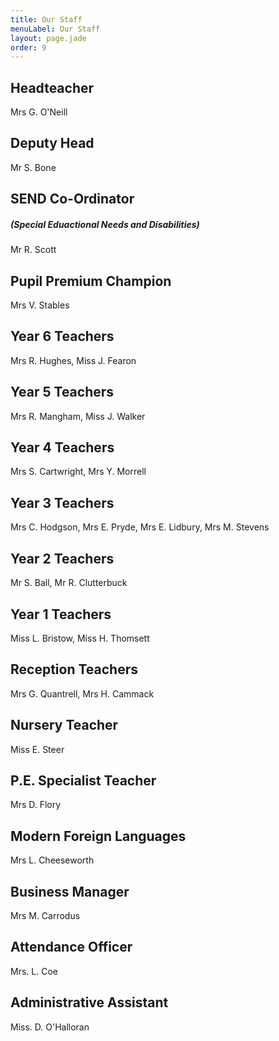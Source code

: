 ```yaml
---
title: Our Staff
menuLabel: Our Staff
layout: page.jade
order: 9
---
```

## Headteacher

Mrs G. O'Neill

## Deputy Head

Mr S. Bone

## SEND Co-Ordinator
##### (Special Eduactional Needs and Disabilities)

Mr R. Scott

## Pupil Premium Champion

Mrs V. Stables

## Year 6 Teachers

Mrs R. Hughes, Miss J. Fearon

## Year 5 Teachers

Mrs R. Mangham, Miss J. Walker

## Year 4 Teachers

Mrs S. Cartwright, Mrs Y. Morrell

## Year 3 Teachers

Mrs C. Hodgson, Mrs E. Pryde, Mrs E. Lidbury, Mrs M. Stevens

## Year 2 Teachers

Mr S. Ball, Mr R. Clutterbuck

## Year 1 Teachers

Miss L. Bristow, Miss H. Thomsett

## Reception Teachers

Mrs G. Quantrell, Mrs H. Cammack

## Nursery Teacher

Miss E. Steer

## P.E. Specialist Teacher

Mrs D. Flory

## Modern Foreign Languages

Mrs L. Cheeseworth

## Business Manager

Mrs M. Carrodus

## Attendance Officer

Mrs. L. Coe

## Administrative Assistant

Miss. D. O'Halloran
